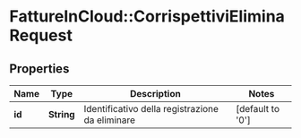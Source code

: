# FattureInCloud::CorrispettiviEliminaRequest

## Properties
Name | Type | Description | Notes
------------ | ------------- | ------------- | -------------
**id** | **String** | Identificativo della registrazione da eliminare | [default to &#39;0&#39;]


